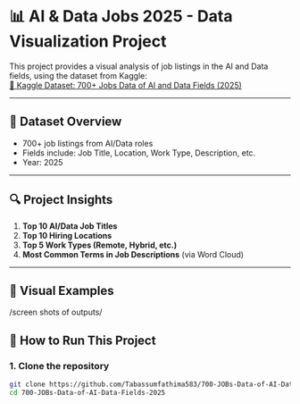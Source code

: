 # 📊 AI & Data Jobs 2025 - Data Visualization Project

This project provides a visual analysis of job listings in the AI and Data fields, using the dataset from Kaggle:  
[🔗 Kaggle Dataset: 700+ Jobs Data of AI and Data Fields (2025)](https://www.kaggle.com/datasets/princekhunt19/700-jobs-data-of-ai-and-data-fields-2025)

---

## 📁 Dataset Overview

- 700+ job listings from AI/Data roles
- Fields include: Job Title, Location, Work Type, Description, etc.
- Year: 2025

---

## 🔍 Project Insights

1. **Top 10 AI/Data Job Titles**
2. **Top 10 Hiring Locations**
3. **Top 5 Work Types (Remote, Hybrid, etc.)**
4. **Most Common Terms in Job Descriptions** (via Word Cloud)

---

## 📸 Visual Examples
/screen shots of outputs/

## 🚀 How to Run This Project

### 1. Clone the repository
```bash
git clone https://github.com/Tabassumfathima583/700-JOBs-Data-of-AI-Data-Fields-2025.git
cd 700-JOBs-Data-of-AI-Data-Fields-2025


